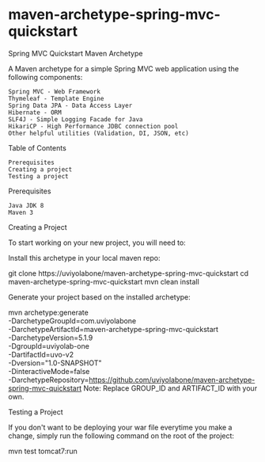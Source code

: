 # maven-archetype-spring-mvc-quickstart
Spring MVC Quickstart Maven Archetype

A Maven archetype for a simple Spring MVC web application using the following components:

    Spring MVC - Web Framework
    Thymeleaf - Template Engine
    Spring Data JPA - Data Access Layer
    Hibernate - ORM
    SLF4J - Simple Logging Facade for Java
    HikariCP - High Performance JDBC connection pool
    Other helpful utilities (Validation, DI, JSON, etc)

Table of Contents

    Prerequisites
    Creating a project
    Testing a project

Prerequisites

    Java JDK 8
    Maven 3

Creating a Project

To start working on your new project, you will need to:

Install this archetype in your local maven repo:

git clone https://uviyolabone/maven-archetype-spring-mvc-quickstart
cd maven-archetype-spring-mvc-quickstart
mvn clean install

Generate your project based on the installed archetype:

mvn archetype:generate \
        -DarchetypeGroupId=com.uviyolabone \
        -DarchetypeArtifactId=maven-archetype-spring-mvc-quickstart \
        -DarchetypeVersion=5.1.9 \
        -DgroupId=uviyolab-one \
        -DartifactId=uvo-v2 \
        -Dversion="1.0-SNAPSHOT" \
        -DinteractiveMode=false \
        -DarchetypeRepository=https://github.com/uviyolabone/maven-archetype-spring-mvc-quickstart
Note: Replace GROUP_ID and ARTIFACT_ID with your own.

Testing a Project

If you don't want to be deploying your war file everytime you make a change, simply run the following command on the root of the project:

mvn test tomcat7:run
